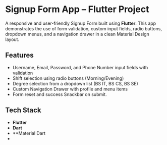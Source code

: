 # Signup Form App – Flutter Project

A responsive and user-friendly Signup Form built using **Flutter**. This app demonstrates the use of form validation, custom input fields, radio buttons, dropdown menus, and a navigation drawer in a clean Material Design layout.

## Features
- Username, Email, Password, and Phone Number input fields with validation
- Shift selection using radio buttons (Morning/Evening)
- Degree selection from a dropdown list (BS IT, BS CS, BS SE)
- Custom Navigation Drawer with profile and menu items
- Form reset and success Snackbar on submit.
## Tech Stack
- **Flutter**
- **Dart**
- **Material Dart
- 

